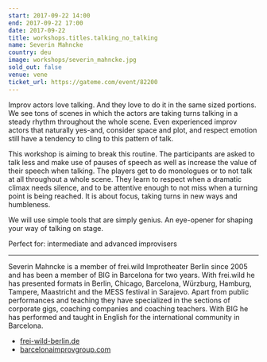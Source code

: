 ```yaml
---
start: 2017-09-22 14:00
end: 2017-09-22 17:00
date: 2017-09-22
title: workshops.titles.talking_no_talking
name: Severin Mahncke
country: deu
image: workshops/severin_mahncke.jpg
sold_out: false
venue: vene
ticket_url: https://gateme.com/event/82200
---
```


Improv actors love talking. And they love to do it in the same sized portions.
We see tons of scenes in which the actors are taking turns talking in a steady
rhythm throughout the whole scene. Even experienced improv actors that naturally
yes-and, consider space and plot, and respect emotion still have a tendency to
cling to this pattern of talk.

This workshop is aiming to break this routine. The participants are asked to
talk less and make use of pauses of speech as well as increase the value of
their speech when talking. The players get to do monologues or to not talk at
all throughout a whole scene. They learn to respect when a dramatic climax
needs silence, and to be attentive enough to not miss when a turning point is
being reached. It is about focus, taking turns in new ways and humbleness.

We will use simple tools that are simply genius. An eye-opener for shaping
your way of talking on stage.

Perfect for: intermediate and advanced improvisers

---

Severin Mahncke is a member of frei.wild Improtheater Berlin since 2005 and
has been a member of BIG in Barcelona for two years. With frei.wild he has
presented formats in Berlin, Chicago, Barcelona, Würzburg, Hamburg, Tampere,
Maastricht and the MESS festival in Sarajevo. Apart from public performances
and teaching they have specialized in the sections of corporate gigs, coaching
companies and coaching teachers. With BIG he has performed and taught in English
for the international community in Barcelona. 

- [frei-wild-berlin.de](http://www.frei-wild-berlin.de)
- [barcelonaimprovgroup.com](http://www.barcelonaimprovgroup.com)
